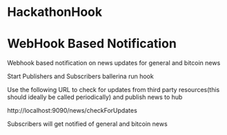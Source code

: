 # HackathonHook

# WebHook Based Notification

Webhook based notification on news updates for general and bitcoin news

Start Publishers and Subscribers
ballerina run hook

Use the following URL to check for updates from third party resources(this should ideally be called periodically) and publish news to hub

http://localhost:9090/news/checkForUpdates

Subscribers will get notified of general and bitcoin news

